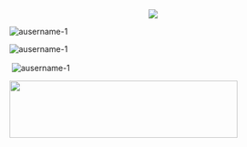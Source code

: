  <div align="center"><img src="https://discord.c99.nl/widget/theme-3/821471227230683186.png"></div> 

<p align="left"> <img src="https://komarev.com/ghpvc/?username=ausername-1&label=Profile%20views&color=0e75b6&style=flat" alt="ausername-1" /> </p>

<p><img align="center" src="https://github-readme-stats.vercel.app/api/top-langs?username=ausername-1&show_icons=true&locale=en&layout=compact&theme=dark" alt="ausername-1" /></p>

<p>&nbsp;<img align="center" src="https://github-readme-stats.vercel.app/api?username=ausername-1&show_icons=true&locale=en&theme=dark" alt="ausername-1" /></p>

<a href="https://www.abuseipdb.com/user/55701" title="AbuseIPDB is an IP address blacklist for webmasters and sysadmins to report IP addresses engaging in abusive behavior on their networks" alt="AbuseIPDB Contributor Badge">
	<img src="https://www.abuseipdb.com/contributor/55701.svg" height="100px" width="400">
</a>
